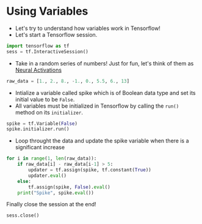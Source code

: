 # Using Variables

* Let's try to understand how variables work in Tensorflow!
* Let's start a Tensorflow session.
```python
import tensorflow as tf
sess = tf.InteractiveSession()
```

* Take in a random series of numbers! Just for fun, let's think of them as [Neural Activations]()
```python
raw_data = [1., 2., 8., -1., 0., 5.5, 6., 13]
```

* Intialize a variable called spike which is of Boolean data type and set its initial value to be `False`.
* All variables must be initialized in Tensorflow by calling the `run()` method on its `initializer`.
```python
spike = tf.Variable(False)
spike.initializer.run()
```

* Loop throught the data and update the spike variable when there is a significant increase
```python
for i in range(1, len(raw_data)):
    if raw_data[i] - raw_data[i-1] > 5:
        updater = tf.assign(spike, tf.constant(True))
        updater.eval()
    else:
        tf.assign(spike, False).eval()
    print("Spike", spike.eval())
```

Finally close the session at the end!
```python
sess.close()
```
